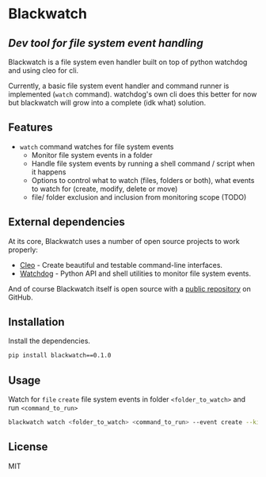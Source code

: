 # Blackwatch
## _Dev tool for file system event handling_

Blackwatch is a file system even handler built on top of python watchdog and using cleo for cli.

Currently, a basic file system event handler and command runner is implemented (`watch` command). watchdog's own cli does this better for now but blackwatch will grow into a complete (idk what) solution.

## Features

- `watch` command watches for file system events
    - Monitor file system events in a folder
    - Handle file system events by running a shell command / script when it happens
    - Options to control what to watch (files, folders or both), what events to watch for (create, modify, delete or move)
    - file/ folder exclusion and inclusion from monitoring scope (TODO)

## External dependencies

At its core, Blackwatch uses a number of open source projects to work properly:

- [Cleo](https://github.com/sdispater/cleo) - Create beautiful and testable command-line interfaces.
- [Watchdog](https://github.com/gorakhargosh/watchdog) - Python API and shell utilities to monitor file system events.

And of course Blackwatch itself is open source with a [public repository](https://github.com/nvn-nil/blackwatch) on GitHub.

## Installation
Install the dependencies.

```sh
pip install blackwatch==0.1.0
```

## Usage

Watch for `file` `create` file system events in folder `<folder_to_watch>` and run `<command_to_run>`
```sh
blackwatch watch <folder_to_watch> <command_to_run> --event create --kind files
```

## License

MIT
